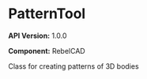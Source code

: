 # PatternTool

**API Version:** 1.0.0

**Component:** RebelCAD

Class for creating patterns of 3D bodies

